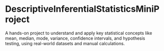 # DescriptiveInferentialStatisticsMiniProject
A hands-on project to understand and apply key statistical concepts like mean, median, mode, variance, confidence intervals, and hypothesis testing, using real-world datasets and manual calculations.
